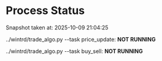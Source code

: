 # Process Status

Snapshot taken at: 2025-10-09 21:04:25

../wintrd/trade_algo.py --task price_update: **NOT RUNNING**

../wintrd/trade_algo.py --task buy_sell: **NOT RUNNING**

